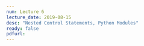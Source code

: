 ```yaml
---
num: Lecture 6
lecture_date: 2019-08-15
desc: "Nested Control Statements, Python Modules"
ready: false
pdfurl:
---
```

